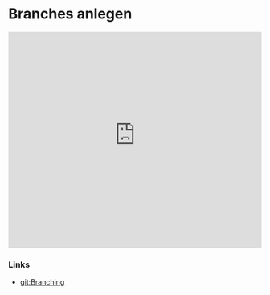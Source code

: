 # Branches anlegen

<iframe width="100%" height="430" src="https://www.youtube-nocookie.com/embed/_g8ItehO7gA?showinfo=0" frameborder="0" allowfullscreen></iframe>

### Links

* [git:Branching](https://git-scm.com/book/de/v1/Git-Branching-Was-ist-ein-Branch%3F)



